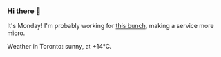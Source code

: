 ### Hi there :wave:

It's Monday! I'm probably working for [this bunch](https://github.com/kohofinancial), making a service more micro.

Weather in Toronto: sunny, at +14°C.
